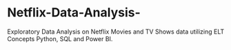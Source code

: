 # Netflix-Data-Analysis-
Exploratory Data Analysis on Netflix Movies and TV Shows data utilizing ELT Concepts Python, SQL and Power BI.
